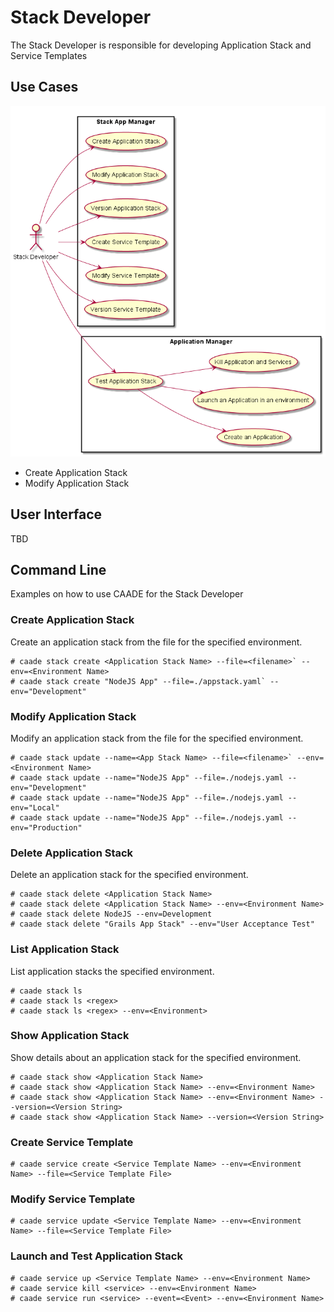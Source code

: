 # Stack Developer
The Stack Developer is responsible for developing Application Stack and Service Templates

## Use Cases 
![Image](UseCases.png)
* Create Application Stack
* Modify Application Stack

## User Interface
TBD

## Command Line
Examples on how to use CAADE for the Stack Developer

### Create Application Stack
Create an application stack from the file for the specified environment.
```
# caade stack create <Application Stack Name> --file=<filename>` --env=<Environment Name>
# caade stack create "NodeJS App" --file=./appstack.yaml` --env="Development"
```

### Modify Application Stack
Modify an application stack from the file for the specified environment.
```
# caade stack update --name=<App Stack Name> --file=<filename>` --env=<Environment Name>
# caade stack update --name="NodeJS App" --file=./nodejs.yaml --env="Development"
# caade stack update --name="NodeJS App" --file=./nodejs.yaml --env="Local"
# caade stack update --name="NodeJS App" --file=./nodejs.yaml --env="Production"
```
### Delete Application Stack
Delete an application stack for the specified environment.
```
# caade stack delete <Application Stack Name>
# caade stack delete <Application Stack Name> --env=<Environment Name>
# caade stack delete NodeJS --env=Development
# caade stack delete "Grails App Stack" --env="User Acceptance Test"
```

### List Application Stack
List application stacks the specified environment.
```
# caade stack ls 
# caade stack ls <regex> 
# caade stack ls <regex> --env=<Environment>
```

### Show Application Stack
Show details about an application stack for the specified environment.
```
# caade stack show <Application Stack Name> 
# caade stack show <Application Stack Name> --env=<Environment Name>
# caade stack show <Application Stack Name> --env=<Environment Name> --version=<Version String>
# caade stack show <Application Stack Name> --version=<Version String>
```

### Create Service Template
```
# caade service create <Service Template Name> --env=<Environment Name> --file=<Service Template File>
```

### Modify Service Template
```
# caade service update <Service Template Name> --env=<Environment Name> --file=<Service Template File>
```

### Launch and Test Application Stack
```
# caade service up <Service Template Name> --env=<Environment Name>
# caade service kill <service> --env=<Environment Name>
# caade service run <service> --event=<Event> --env=<Environment Name>
```

